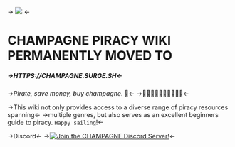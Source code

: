 -> ![](https://i.ibb.co/5j8Hv20/champagne-wiki.png) <-
# CHAMPAGNE PIRACY WIKI PERMANENTLY MOVED TO 
##### ->HTTPS://CHAMPAGNE.SURGE.SH<-
->*Pirate, save money, buy champagne*. 🥂<-
->🥳🎉🎊🎁🎈🤠😍🤩🕺💃<-

->This wiki not only provides access to a diverse range of piracy resources spanning<-
->multiple genres, but also serves as an excellent beginners guide to piracy. `Happy sailing`!<-


->Discord<-
->[![Join the CHAMPAGNE Discord Server!](https://discordapp.com/api/guilds/972766813458923521/widget.png?style=shield)](https://discord.gg/cH3ZkVc3Gd)<-